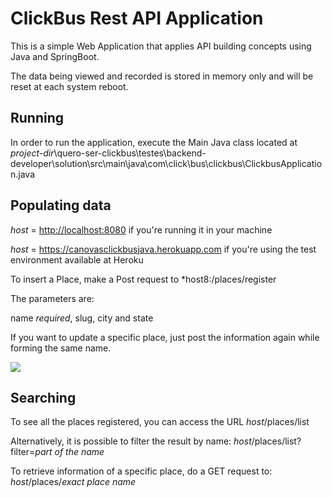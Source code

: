# ClickBus Rest API Application

This is a simple Web Application that applies API building concepts using Java and SpringBoot.

The data being viewed and recorded is stored in memory only and will be reset at each system reboot.


## Running
In order to run the application, execute the Main Java class located at *project-dir*\quero-ser-clickbus\testes\backend-developer\solution\src\main\java\com\click\bus\clickbus\ClickbusApplication.java


## Populating data
*host* = <http://localhost:8080>                        if you're running it in your machine

*host* = <https://canovasclickbusjava.herokuapp.com>    if you're using the test environment available at Heroku

To insert a Place, make a Post request to *host8:/places/register

The parameters are:

name *required*, slug, city and state


If you want to update a specific place, just post the information again while forming the same name.


<img src="https://imgbbb.com/images/2020/01/22/postmanapiexample.png">


## Searching

To see all the places registered, you can access the URL *host*/places/list


Alternatively, it is possible to filter the result by name:
*host*/places/list?filter=*part of the name*


To retrieve information of a specific place, do a GET request to:
*host*/places/*exact place name*